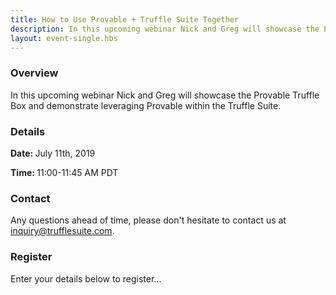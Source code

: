 ```yaml
---
title: How to Use Provable + Truffle Suite Together
description: In this upcoming webinar Nick and Greg will showcase the Provable Truffle Box and demonstrate leveraging Provable within the Truffle Suite.
layout: event-single.hbs
---
```

<div class="row">
  <div class="col-sm-6 mt-4">
    <h3 class="mb-3">Overview</h3>
    <p>In this upcoming webinar Nick and Greg will showcase the Provable Truffle Box and demonstrate leveraging Provable within the Truffle Suite.</p>
    <h3 class="mt-3 mb-3">Details</h3>
    <p class="mb-0"><strong>Date: </strong> July 11th, 2019</p>
    <p class="mt-0"><strong>Time: </strong> 11:00-11:45 AM PDT</p>
    <h3 class="mt-3 mb-3">Contact</h3>
    <p>Any questions ahead of time, please don't hesitate to contact us at <a href="mailto:inquiry@trufflesuite.com">inquiry@trufflesuite.com</a>.</p>
  </div>
  <div class="col-sm-6 mt-4">
    <h3 class="mb-3">Register</h3>
    <p>Enter your details below to register...</p>
    <script charset="utf-8" type="text/javascript" src="//js.hsforms.net/forms/shell.js"></script>
<!--     <script charset="utf-8" type="text/javascript" src="/js/webinar.js"></script> -->
  </div>
</div>
